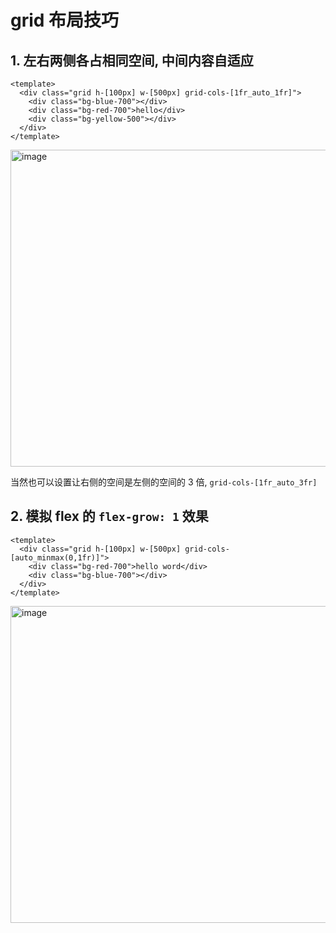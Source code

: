 # grid 布局技巧

## 1. 左右两侧各占相同空间, 中间内容自适应

```vue
<template>
  <div class="grid h-[100px] w-[500px] grid-cols-[1fr_auto_1fr]">
    <div class="bg-blue-700"></div>
    <div class="bg-red-700">hello</div>
    <div class="bg-yellow-500"></div>
  </div>
</template>
```

<img width="507" alt="image" src="https://github.com/user-attachments/assets/5e275666-51f6-4177-a6eb-49ec32bf44a8">

当然也可以设置让右侧的空间是左侧的空间的 3 倍, `grid-cols-[1fr_auto_3fr]`

## 2. 模拟 flex 的 `flex-grow: 1` 效果

```vue
<template>
  <div class="grid h-[100px] w-[500px] grid-cols-[auto_minmax(0,1fr)]">
    <div class="bg-red-700">hello word</div>
    <div class="bg-blue-700"></div>
  </div>
</template>
```

<img width="507" alt="image" src="https://github.com/user-attachments/assets/eb77d3d6-fee7-4917-a0ea-c13cea20a869">

